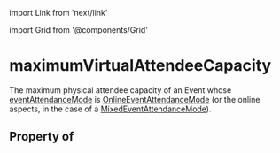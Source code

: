 import Link from 'next/link'
  
import Grid from '@components/Grid'

# maximumVirtualAttendeeCapacity

The maximum physical attendee capacity of an <Link href="/Event">Event</Link> whose <a class="localLink" href="/eventAttendanceMode">eventAttendanceMode</a> is <a class="localLink" href="/OnlineEventAttendanceMode">OnlineEventAttendanceMode</a> (or the online aspects, in the case of a <a class="localLink" href="/MixedEventAttendanceMode">MixedEventAttendanceMode</a>).

## Property of



